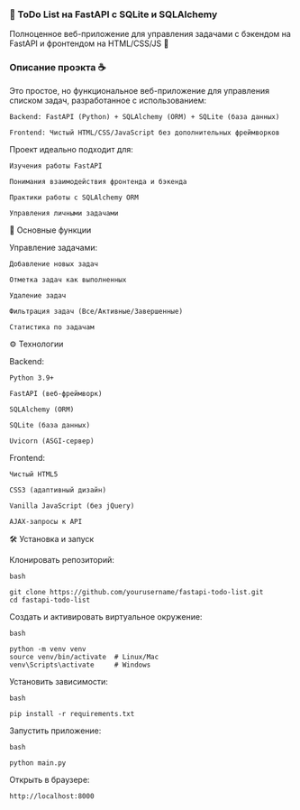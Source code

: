 ### 🐍 ToDo List на FastAPI с SQLite и SQLAlchemy

Полноценное веб-приложение для управления задачами с бэкендом на FastAPI и фронтендом на HTML/CSS/JS 📝

### Описание проэкта ☕

Это простое, но функциональное веб-приложение для управления списком задач, разработанное с использованием:

    Backend: FastAPI (Python) + SQLAlchemy (ORM) + SQLite (база данных)

    Frontend: Чистый HTML/CSS/JavaScript без дополнительных фреймворков

Проект идеально подходит для:

    Изучения работы FastAPI

    Понимания взаимодействия фронтенда и бэкенда

    Практики работы с SQLAlchemy ORM

    Управления личными задачами

🚀 Основные функции

Управление задачами:

    Добавление новых задач

    Отметка задач как выполненных

    Удаление задач

    Фильтрация задач (Все/Активные/Завершенные)

    Статистика по задачам

⚙️ Технологии

Backend:

    Python 3.9+

    FastAPI (веб-фреймворк)

    SQLAlchemy (ORM)

    SQLite (база данных)

    Uvicorn (ASGI-сервер)

Frontend:

    Чистый HTML5

    CSS3 (адаптивный дизайн)

    Vanilla JavaScript (без jQuery)

    AJAX-запросы к API

🛠️ Установка и запуск

Клонировать репозиторий:

    bash

    git clone https://github.com/yourusername/fastapi-todo-list.git
    cd fastapi-todo-list

Создать и активировать виртуальное окружение:

    bash

    python -m venv venv
    source venv/bin/activate  # Linux/Mac
    venv\Scripts\activate     # Windows

Установить зависимости:

    bash

    pip install -r requirements.txt

Запустить приложение:

    bash

    python main.py

Открыть в браузере:

    http://localhost:8000
